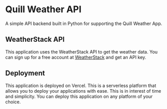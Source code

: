 # Quill Weather API

A simple API backend built in Python for supporting the Quill Weather App.

## WeatherStack API

This application uses the WeatherStack API to get the weather data. You can sign up for a free account at [WeatherStack](https://weatherstack.com/) and get an API key.

## Deployment

This application is deployed on Vercel. This is a serverless platform that allows you to deploy your applications with ease. This is in interest of time and simplicity. You can deploy this application on any platform of your choice.
